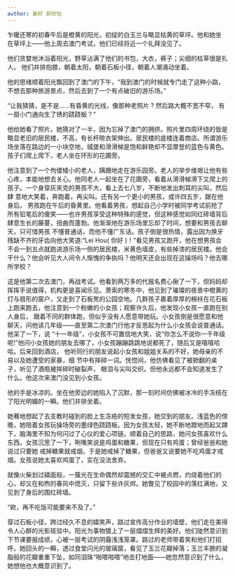 ```yaml
---
author: 姜好 郭欣怡
---
```


乍暖还寒的初春午后是橙黄的阳光，初绽的白玉兰与略显枯黄的草坪。他和她坐 在草坪上——他上周去澳门考试，他们已经将近一个礼拜没见了。

他们贪婪地沐浴着阳光，野草沾满了他们的书包，大衣，裤子；尖细的枯草很是扎人。 他们并排抱膝，朝着太阳，朝着石板小径，朝着人潮涌动坐着。

他的思绪顺着阳光飘回到了澳门的下午，“我到澳门的时候就专门走了这种小路，不想去那种旅游景点，然后去到了一个有点破旧的游乐场。”

“让我猜猜，是不是......有昏黄的光线，像那种老照片 ? 然后路大概不宽不窄， 有一扇小门通向生了锈的跷跷板？”

他给她看了照片。她猜对了一半，因为忘掉了澳门的拥挤。照片里四周环绕的皆是略显老旧的居民楼，不高，有长杆晾衣架伸出。居民楼的底楼连着商店。所谓游乐场坐落在路边的一小块空地，城堡和滑滑梯是饱和鲜艳却不显摩登的蓝色与黄色。孩子们爬上爬下，老人坐在环形的花圃旁。

他注意到了一个佝偻矮小的老人，蹒跚地走在游乐园旁。老人的举步维艰让他有些心疼，本能地想去关心。他同老人一起坐在了花圃旁，看着从滑滑梯滑下又爬上的孩子。一个身穿灰夹克的男孩不大，看上去七八岁，不断地发出刺耳的尖叫，然后肆 意地大笑着，奔跑着，再尖叫。还有另一个更小的男孩，或许四五岁，跟在他身后。 男孩跑在午后的昏黄里。他看着男孩，想起自己小学时被同学考试前抢了所有铅笔后的傻笑——也许男孩享受这种特殊的感觉，但这种感觉如同红砖墙背后肆意生长的藤蔓，扭曲而蓬勃。他渐渐地在游乐场里忘却了时间，想要和男孩去聊天，只可惜男孩 不懂普通话，而他不懂广东话。孩子倒是很热情，露出因为换牙残缺不齐的牙齿向他大笑道:“Lei Hou( 你好 )！”看见男孩又跑开，他在想男孩会不会一到五点就跑进游乐场一侧的居民楼，米黄色墙皮，有些掉漆的居民楼。他会干什么？他会听见大人间令人惭愧的争执吗？他明天还会出现在这操场吗？他去哪所学校？

这是他第二次去澳门，再战考试。他看到两万多的代报名费心揪了一下，但妈妈却挥挥手说值得，机构更是喜闻乐见。萧索的寒冬中，他见到了璀璨的夜景中橙黄的灯与扇形的窗户，又走到了石板凳的公园空地。几群孩子裹着厚厚的棉袄在花石板上跑来跑去，他注意到一个粉嫩的小女孩；观察许久后，他发现小女孩一直跑在别人身后， 跟着不同的群体跑，但似乎没有人愿意带她玩。小女孩倒是很愿意和他聊天，问他读几年级——直至第二次澳门行他才反思起为什么小女孩会说普通话。他呆了一下，说 “十一年级”，小女孩不可置信地大笑，说“你怎么不说你一千年级呢!”他问小女孩她的朋友去哪了，小女孩蹦蹦跳跳地说都死了，随后又是嘻嘻哈哈。后来回到酒店， 他听同行的朋友说起小女孩和姐姐关系的不好，她母亲的不易以及她遭受的家暴，细 节中有摔碎一词。恍惚间，他仿佛看见了被掀翻的桌子，听见了酒瓶被摔碎时破裂声， 眼泪与尖叫交织。但他永远都不会知道发生了什么。他这次来澳门没见到小女孩。

他的手是冰凉的。坐在他旁边的她陷入了沉默，那一刻时间仿佛被冰冷的手冻结在了阳光明媚的一瞬。他们并排坐着。

她蓦地想起了去支教时碰到的脸上生冻疮的短发女孩，她交到的朋友。浅蓝色的傍晚，她陪着女孩玩操场旁的墨绿色跷跷板。因为女孩太轻，她不断地蹬地而起又蹲下，脑海里不知为何闪过了心仪的爱心项链。顺着自己的思路，她问女孩喜欢什么东西。女孩沉思了一下，咧嘴笑说是鸡蛋和糖果，但现在只有鸡蛋；曾经爸爸和她说过只要她 戒掉糖果就戒烟，于是她戒掉了糖果，但爸爸又说要她不吃鸡蛋才戒烟。女孩说她太喜欢鸡蛋了，实在没法舍弃。

就像火柴划过磷面般，一簇光在生命偶然却震撼的交汇中被点燃，灼烧着他们的心，却又在和煦的春风中熄灭，只留下些许灰烬。她瞥见了校园中的落红满地，又见到了身后的围红砖墙。

“欸，再不吃饭可能要来不及了。”

穿过石板小径，跨过经久不息的嬉笑声，路过宣传高分作业的墙壁，他们走在美得令人心醉的光影斑驳中。阳光为事物镀上了一层熠熠生辉的美好。他们陡然意识到下节课要报成绩，心被一层考试的阴霾浅浅笼罩。路过的老师带着笑和他们打招呼。她回头的一瞬，透过食堂闪光的玻璃窗，看见了玉兰花瓣掉落；玉兰丰腴的凝脂般的花瓣重重下坠，如同泪珠“啪嗒啪嗒”地击打地面——她忽然意识到了什么，她想他也大概意识到了。
